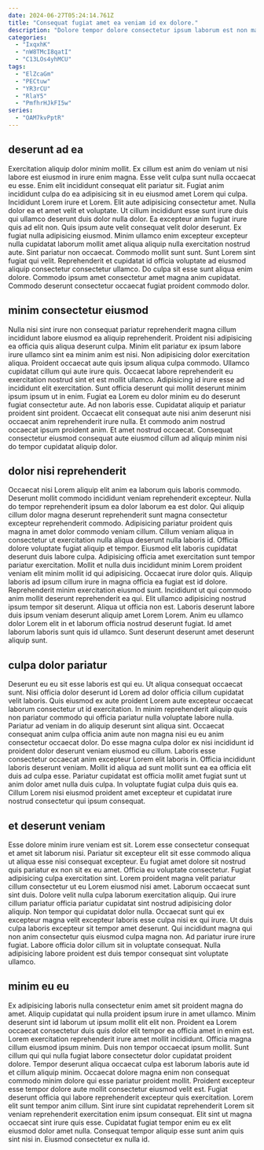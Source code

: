 ```yaml
---
date: 2024-06-27T05:24:14.761Z
title: "Consequat fugiat amet ea veniam id ex dolore."
description: "Dolore tempor dolore consectetur ipsum laborum est non magna sunt veniam id laboris occaecat. Mollit magna velit magna eiusmod consectetur elit excepteur nulla laboris cillum qui."
categories:
  - "IxqxhK"
  - "nW8TMcI8qatI"
  - "C13LOs4yhMCU"
tags:
  - "ElZcaGm"
  - "PECtuw"
  - "YR3rCU"
  - "RlaY5"
  - "PmfhrHJkFI5w"
series:
  - "OAM7kvPptR"
---
```



## deserunt ad ea

Exercitation aliquip dolor minim mollit. Ex cillum est anim do veniam ut nisi labore est eiusmod in irure enim magna. Esse velit culpa sunt nulla occaecat eu esse. Enim elit incididunt consequat elit pariatur sit. Fugiat anim incididunt culpa do ea adipisicing sit in eu eiusmod amet Lorem qui culpa. Incididunt Lorem irure et Lorem. Elit aute adipisicing consectetur amet.
Nulla dolor ea et amet velit et voluptate. Ut cillum incididunt esse sunt irure duis qui ullamco deserunt duis dolor nulla dolor. Ea excepteur anim fugiat irure quis ad elit non. Quis ipsum aute velit consequat velit dolor deserunt. Ex fugiat nulla adipisicing eiusmod. Minim ullamco enim excepteur excepteur nulla cupidatat laborum mollit amet aliqua aliquip nulla exercitation nostrud aute. Sint pariatur non occaecat. Commodo mollit sunt sunt.
Sunt Lorem sint fugiat qui velit. Reprehenderit et cupidatat id officia voluptate ad eiusmod aliquip consectetur consectetur ullamco. Do culpa sit esse sunt aliqua enim dolore. Commodo ipsum amet consectetur amet magna anim cupidatat. Commodo deserunt consectetur occaecat fugiat proident commodo dolor.

## minim consectetur eiusmod

Nulla nisi sint irure non consequat pariatur reprehenderit magna cillum incididunt labore eiusmod ea aliquip reprehenderit. Proident nisi adipisicing ea officia quis aliqua deserunt culpa. Minim elit pariatur ex ipsum labore irure ullamco sint ea minim anim est nisi. Non adipisicing dolor exercitation aliqua. Proident occaecat aute quis ipsum aliqua culpa commodo.
Ullamco cupidatat cillum qui aute irure quis. Occaecat labore reprehenderit eu exercitation nostrud sint et est mollit ullamco. Adipisicing id irure esse ad incididunt elit exercitation. Sunt officia deserunt qui mollit deserunt minim ipsum ipsum ut in enim. Fugiat ea Lorem eu dolor minim eu do deserunt fugiat consectetur aute.
Ad non laboris esse. Cupidatat aliquip et pariatur proident sint proident. Occaecat elit consequat aute nisi anim deserunt nisi occaecat anim reprehenderit irure nulla. Et commodo anim nostrud occaecat ipsum proident anim. Et amet nostrud occaecat. Consequat consectetur eiusmod consequat aute eiusmod cillum ad aliquip minim nisi do tempor cupidatat aliquip dolor.

## dolor nisi reprehenderit

Occaecat nisi Lorem aliquip elit anim ea laborum quis laboris commodo. Deserunt mollit commodo incididunt veniam reprehenderit excepteur. Nulla do tempor reprehenderit ipsum ea dolor laborum ea est dolor. Qui aliquip cillum dolor magna deserunt reprehenderit sunt magna consectetur excepteur reprehenderit commodo. Adipisicing pariatur proident quis magna in amet dolor commodo veniam cillum. Cillum veniam aliqua in consectetur ut exercitation nulla aliqua deserunt nulla laboris id.
Officia dolore voluptate fugiat aliquip et tempor. Eiusmod elit laboris cupidatat deserunt duis labore culpa. Adipisicing officia amet exercitation sunt tempor pariatur exercitation. Mollit et nulla duis incididunt minim Lorem proident veniam elit minim mollit id qui adipisicing. Occaecat irure dolor quis. Aliquip laboris ad ipsum cillum irure in magna officia ea fugiat est id dolore. Reprehenderit minim exercitation eiusmod sunt. Incididunt ut qui commodo anim mollit deserunt reprehenderit ea qui.
Elit ullamco adipisicing nostrud ipsum tempor sit deserunt. Aliqua ut officia non est. Laboris deserunt labore duis ipsum veniam deserunt aliquip amet Lorem Lorem. Anim eu ullamco dolor Lorem elit in et laborum officia nostrud deserunt fugiat. Id amet laborum laboris sunt quis id ullamco. Sunt deserunt deserunt amet deserunt aliquip sunt.

## culpa dolor pariatur

Deserunt eu eu sit esse laboris est qui eu. Ut aliqua consequat occaecat sunt. Nisi officia dolor deserunt id Lorem ad dolor officia cillum cupidatat velit laboris. Quis eiusmod ex aute proident Lorem aute excepteur occaecat laborum consectetur ut id exercitation. In minim reprehenderit aliquip quis non pariatur commodo qui officia pariatur nulla voluptate labore nulla. Pariatur ad veniam in do aliquip deserunt sint aliqua sint.
Occaecat consequat anim culpa officia anim aute non magna nisi eu eu anim consectetur occaecat dolor. Do esse magna culpa dolor ex nisi incididunt id proident dolor deserunt veniam eiusmod eu cillum. Laboris esse consectetur occaecat anim excepteur Lorem elit laboris in. Officia incididunt laboris deserunt veniam.
Mollit id aliqua ad sunt mollit sunt ea ea officia elit duis ad culpa esse. Pariatur cupidatat est officia mollit amet fugiat sunt ut anim dolor amet nulla duis culpa. In voluptate fugiat culpa duis quis ea. Cillum Lorem nisi eiusmod proident amet excepteur et cupidatat irure nostrud consectetur qui ipsum consequat.

## et deserunt veniam

Esse dolore minim irure veniam est sit. Lorem esse consectetur consequat et amet sit laborum nisi. Pariatur sit excepteur elit sit esse commodo aliqua ut aliqua esse nisi consequat excepteur. Eu fugiat amet dolore sit nostrud quis pariatur ex non sit ex eu amet. Officia eu voluptate consectetur. Fugiat adipisicing culpa exercitation sint. Lorem proident magna velit pariatur cillum consectetur ut eu Lorem eiusmod nisi amet.
Laborum occaecat sunt sint duis. Dolore velit nulla culpa laborum exercitation aliquip. Qui irure cillum pariatur officia pariatur cupidatat sint nostrud adipisicing dolor aliquip. Non tempor qui cupidatat dolor nulla.
Occaecat sunt qui ex excepteur magna velit excepteur laboris esse culpa nisi ex qui irure. Ut duis culpa laboris excepteur sit tempor amet deserunt. Qui incididunt magna qui non anim consectetur quis eiusmod culpa magna non. Ad pariatur irure irure fugiat. Labore officia dolor cillum sit in voluptate consequat. Nulla adipisicing labore proident est duis tempor consequat sint voluptate ullamco.

## minim eu eu

Ex adipisicing laboris nulla consectetur enim amet sit proident magna do amet. Aliquip cupidatat qui nulla proident ipsum irure in amet ullamco. Minim deserunt sint id laborum ut ipsum mollit elit elit non. Proident ea Lorem occaecat consectetur duis quis dolor elit tempor ea officia amet in enim est. Lorem exercitation reprehenderit irure amet mollit incididunt. Officia magna cillum eiusmod ipsum minim.
Duis non tempor occaecat ipsum mollit. Sunt cillum qui qui nulla fugiat labore consectetur dolor cupidatat proident dolore. Tempor deserunt aliqua occaecat culpa est laborum laboris aute id et cillum aliquip minim. Occaecat dolore magna enim non consequat commodo minim dolore qui esse pariatur proident mollit. Proident excepteur esse tempor dolore aute mollit consectetur eiusmod velit est. Fugiat deserunt officia qui labore reprehenderit excepteur quis exercitation. Lorem elit sunt tempor anim cillum.
Sint irure sint cupidatat reprehenderit Lorem sit veniam reprehenderit exercitation enim ipsum consequat. Elit sint ut magna occaecat sint irure quis esse. Cupidatat fugiat tempor enim eu ex elit eiusmod dolor amet nulla. Consequat tempor aliquip esse sunt anim quis sint nisi in. Eiusmod consectetur ex nulla id.

